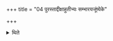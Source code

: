 +++
title = "04 पुरस्ताद्दीक्षाहुतीभ्यः सम्भारयजूंष्येके"

+++

<details><summary>थिते</summary>

4. According to the view of some ritualists the libations with Saṁbhāra-yajuṁṣi should be performed before the Dikṣā-libations.  


[^1]: Thus instead of performing these earlier (see X.3.5.)
</details>
